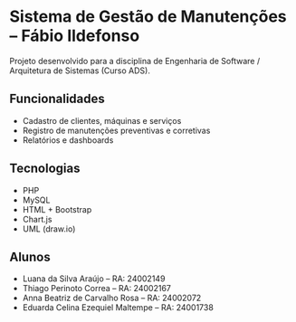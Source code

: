 # Sistema de Gestão de Manutenções – Fábio Ildefonso

Projeto desenvolvido para a disciplina de Engenharia de Software / Arquitetura de Sistemas (Curso ADS).

## Funcionalidades

- Cadastro de clientes, máquinas e serviços
- Registro de manutenções preventivas e corretivas
- Relatórios e dashboards

## Tecnologias

- PHP
- MySQL
- HTML + Bootstrap
- Chart.js
- UML (draw.io)

## Alunos

- Luana da Silva Araújo – RA: 24002149  
- Thiago Perinoto Correa – RA: 24002167  
- Anna Beatriz de Carvalho Rosa – RA: 24002072  
- Eduarda Celina Ezequiel Maltempe – RA: 24001738
